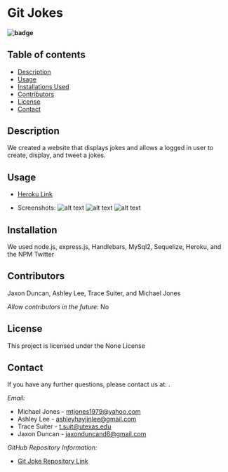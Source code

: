 # Git Jokes

#### ![badge](https://img.shields.io/badge/License-None-blue.svg)
  
## Table of contents
  
* [Description](#Description)
* [Usage](#Usage)
* [Installations Used](#Installation)
* [Contributors](#Contributors)
* [License](#License)
* [Contact](#Contact) 
  
## Description 
  We created a website that displays jokes and allows a logged in user to create, display, and tweet a jokes.

## Usage
  
* [Heroku Link](http://limitless-bayou-89275.herokuapp.com/)
  
* Screenshots:
  ![alt text](https://user-images.githubusercontent.com/74076318/114801086-a2484a80-9d60-11eb-93e4-719227a53b65.png)
  ![alt text](https://user-images.githubusercontent.com/74076318/114801140-bab86500-9d60-11eb-856c-ee8fa6ab51a0.png)
  ![alt text](https://user-images.githubusercontent.com/74076318/114801036-8a70c680-9d60-11eb-8420-42ef187339e1.png)

## Installation
  We used node.js, express.js, Handlebars, MySql2, Sequelize, Heroku, and the NPM Twitter

## Contributors
  Jaxon Duncan, Ashley Lee, Trace Suiter, and Michael Jones
  
  *Allow contributors in the future:* 
  No
  
## License
  This project is licensed under the None License
    
## Contact
  If you have any further questions, please contact us at: .

*Email:*
* Michael Jones - mtjones1979@yahoo.com
* Ashley Lee - ashleyhayjinlee@gmail.com
* Trace Suiter - t.suit@utexas.edu
* Jaxon Duncan - jaxonduncand6@gmail.com
  
*GitHub Repository Information:*
  
* [Git Joke Repository Link](https://github.com/ashleyhayjin/projectTwo)
  